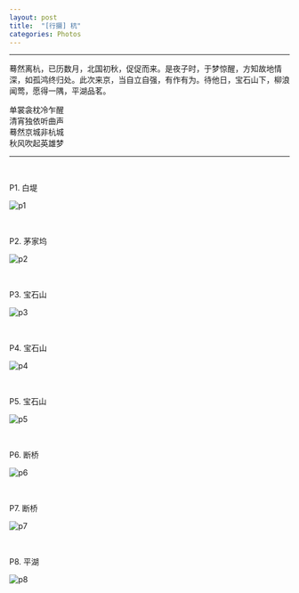 ```yaml
---
layout: post
title:  "[行摄] 杭"
categories: Photos
---
```

------------

蓦然离杭，已历数月，北国初秋，促促而来。是夜子时，于梦惊醒，方知故地情深，如孤鸿终归处。此次来京，当自立自强，有作有为。待他日，宝石山下，柳浪闻莺，愿得一隅，平湖品茗。

单裳衾枕冷乍醒   
清宵独依听曲声   
蓦然京城非杭城   
秋风吹起英雄梦

-------------

&nbsp;
&nbsp;

P1. 白堤

![p1](http://7xp2eu.com1.z0.glb.clouddn.com/hzp1.jpg?imageView2/1/w/800/h/533/q/100)

&nbsp;
&nbsp;

P2. 茅家坞

![p2](http://7xp2eu.com1.z0.glb.clouddn.com/hzp2.jpg?imageView2/1/w/800/h/533/q/100)

&nbsp;
&nbsp;

P3. 宝石山

![p3](http://7xp2eu.com1.z0.glb.clouddn.com/hzp3.jpg?imageView2/1/w/800/h/533/q/100)

&nbsp;
&nbsp;

P4. 宝石山

![p4](http://7xp2eu.com1.z0.glb.clouddn.com/hzp4.jpg?imageView2/1/w/800/h/533/q/100)

&nbsp;
&nbsp;

P5. 宝石山  

![p5](http://7xp2eu.com1.z0.glb.clouddn.com/hzp5.jpg?imageView2/1/w/800/h/533/q/100)

&nbsp;
&nbsp;

P6. 断桥

![p6](http://7xp2eu.com1.z0.glb.clouddn.com/hzp6.jpg?imageView2/1/w/800/h/533/q/100)

&nbsp;
&nbsp;

P7. 断桥

![p7](http://7xp2eu.com1.z0.glb.clouddn.com/hzp7.jpg?imageView2/1/w/800/h/533/q/100)

&nbsp;
&nbsp;

P8. 平湖

![p8](http://7xp2eu.com1.z0.glb.clouddn.com/hzp8.jpg?imageView2/1/w/800/h/533/q/100)